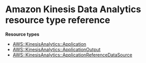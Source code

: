 # Amazon Kinesis Data Analytics resource type reference<a name="AWS_KinesisAnalytics"></a>

**Resource types**

- [AWS::KinesisAnalytics::Application](aws-resource-kinesisanalytics-application.md)
- [AWS::KinesisAnalytics::ApplicationOutput](aws-resource-kinesisanalytics-applicationoutput.md)
- [AWS::KinesisAnalytics::ApplicationReferenceDataSource](aws-resource-kinesisanalytics-applicationreferencedatasource.md)
